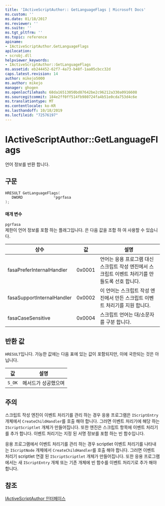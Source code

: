 ```yaml
---
title: 'IActiveScriptAuthor:: GetLanguageFlags | Microsoft Docs'
ms.custom: ''
ms.date: 01/18/2017
ms.reviewer: ''
ms.suite: ''
ms.tgt_pltfrm: ''
ms.topic: reference
apiname:
- IActiveScriptAuthor.GetLanguageFlags
apilocation:
- scrobj.dll
helpviewer_keywords:
- IActiveScriptAuthor::GetLanguageFlags
ms.assetid: eb244452-62f7-4a73-b48f-1aa05cbcc32d
caps.latest.revision: 14
author: mikejo5000
ms.author: mikejo
manager: ghogen
ms.openlocfilehash: 68da16513050bd87642be2c96212a330a0916608
ms.sourcegitcommit: 184e2ff0ff514fb980724fa4b51e0cda753d4c6e
ms.translationtype: MT
ms.contentlocale: ko-KR
ms.lasthandoff: 10/18/2019
ms.locfileid: "72576197"
---
```

# <a name="iactivescriptauthorgetlanguageflags"></a>IActiveScriptAuthor::GetLanguageFlags
언어 정보를 반환 합니다.  
  
## <a name="syntax"></a>구문  
  
```cpp
HRESULT GetLanguageFlags(  
   DWORD              *pgrfasa  
);  
```  
  
#### <a name="parameters"></a>매개 변수  
 `pgrfasa`  
 제한이 언어 정보를 포함 하는 플래그입니다. 은 다음 값을 조합 하 여 사용할 수 있습니다.  
  
|상수|값|설명|  
|--------------|-----------|-----------------|  
|fasaPreferInternalHandler|0x0001|언어는 응용 프로그램 대신 스크립트 작성 엔진에서 스크립트 이벤트 처리기를 만들도록 선호 합니다.|  
|fasaSupportInternalHandler|0x0002|이 언어는 스크립트 작성 엔진에서 만든 스크립트 이벤트 처리기를 지원 합니다.|  
|fasaCaseSensitive|0x0004|스크립트 언어는 대/소문자를 구분 합니다.|  
  
## <a name="return-value"></a>반환 값  
 `HRESULT`입니다. 가능한 값에는 다음 표에 있는 값이 포함되지만, 이에 국한되는 것은 아닙니다.  
  
|값|설명|  
|-----------|-----------------|  
|`S_OK`|메서드가 성공했으며|  
  
## <a name="remarks"></a>주의  
 스크립트 작성 엔진이 이벤트 처리기를 관리 하는 경우 응용 프로그램은 `IScriptEntry` 개체에서 `CreateChildHandler`를 호출 해야 합니다. 그러면 이벤트 처리기에 해당 하는 `IScriptScriptlet` 개체가 만들어집니다. 또한 엔진은 스크립트 항목에 이벤트 처리기를 추가 합니다. 이벤트 처리기는 지정 된 서명 정보를 포함 하는 빈 함수입니다.  
  
 응용 프로그램에서 이벤트 처리기를 관리 하는 경우 scriptlet 이벤트 처리기를 나타내는 `IScriptNode` 개체에서 `CreateChildHandler`를 호출 해야 합니다. 그러면 이벤트 처리기 scriptlet 연결 된 `IScriptScriptlet` 개체가 만들어집니다. 또한 응용 프로그램에서는 새 `IScriptEntry` 개체 또는 기존 개체에 빈 함수를 이벤트 처리기로 추가 해야 합니다.  
  
## <a name="see-also"></a>참조  
 [IActiveScriptAuthor 인터페이스](../../winscript/reference/iactivescriptauthor-interface.md)